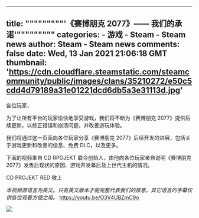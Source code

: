 
---
title: """""""""'《赛博朋克 2077》—— 我们的承诺'"""""""""
categories: 
    - 游戏
    - Steam - Steam news
author: Steam - Steam news
comments: false
date: Wed, 13 Jan 2021 21:06:18 GMT
thumbnail: 'https://cdn.cloudflare.steamstatic.com/steamcommunity/public/images/clans/35210272/e50c5cdd4d79189a31e01221dcd6db5a3e31113d.jpg'
---

<div>   
各位玩家，

为了让所有平台的玩家愉快地享受游戏，我们将不断为《赛博朋克 2077》提供后续更新，以修正错误和崩溃问题，并改善游玩体验。

我们将通过这一页面向各位玩家分享《赛博朋克 2077》后续开发的进展，包括关于游戏更新和改善的信息、免费 DLC，以及更多。

下面的视频来自 CD RPOJEKT 联合创始人，由他向各位玩家亲自说明《赛博朋克 2077》发售后现状的原因、游戏开发幕后及上世代主机的情况。

CD PROJEKT RED 敬上



<i>本视频源语言为英文。只有英文版本才能完整代表我们的原意。其它语言的字幕仅供各位观看方便之用。</i>
https://youtu.be/O3V4UBZmC9o

<img noopener noreferer style="max-width:100%;" src="https://cdn.cloudflare.steamstatic.com/steamcommunity/public/images/clans/35210272/e50c5cdd4d79189a31e01221dcd6db5a3e31113d.jpg" referrerpolicy="no-referrer">  
</div>
            
